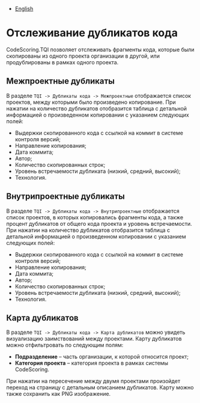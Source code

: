 - [English](../../tqi/clones.en/)

# Отслеживание дубликатов кода

CodeScoring.TQI позволяет отслеживать фрагменты кода, которые были скопированы из одного проекта организации в другой, или продублированы в рамках одного проекта.

## Межпроектные дубликаты

В разделе `TQI -> Дубликаты кода -> Межпроектные` отображается список проектов, между которыми было произведено копирование. При нажатии на количество дубликатов отобразится таблица с детальной информацией о произведенном копировании с указанием следующих полей:

- Выдержки скопированного кода с ссылкой на коммит в системе контроля версий;
- Направление копирования;
- Дата коммита;
- Автор;
- Количество скопированных строк;
- Уровень встречаемости дубликата (низкий, средний, высокий);
- Технология.

## Внутрипроектные дубликаты

В разделе `TQI -> Дубликаты кода -> Внутрипроектные` отображается список проектов, в которых копировались фрагменты кода, а также процент дубликатов от общего кода проекта и уровень встречаемости. При нажатии на количество дубликатов отобразится таблица с детальной информацией о произведенном копировании с указанием следующих полей:

- Выдержки скопированного кода с ссылкой на коммит в системе контроля версий;
- Направление копирования;
- Дата коммита;
- Автор;
- Количество скопированных строк;
- Уровень встречаемости дубликата (низкий, средний, высокий);
- Технология.

## Карта дубликатов

В разделе `TQI -> Дубликаты кода -> Карта дубликатов` можно увидеть визуализацию заимствований между проектами. Карту дубликатов можно отфильтровать по следующим полям:

- **Подразделение** – часть организации, к которой относится проект;
- **Категория проекта** – категория проекта в рамках системы CodeScoring.

При нажатии на пересечение между двумя проектами произойдет переход на страницу с детальным описанием дубликатов. Карту можно также сохранить как PNG изображение.
